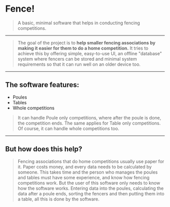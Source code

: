 # Fence!
> A basic, minimal software that helps in conducting fencing competitions.
---
> The goal of the project is to **help smaller fencing associations by making it easier for them to do a home competition.**
> It tries to achieve this by offering simple, easy-to-use UI, an offline "database" system where fencers can be stored
> and minimal system requirements so that it can run well on an older device too.
---
## The software features:
- Poules
- Tables
- Whole competitions

> It can handle Poule only competitions, where after the poule is done, the competition ends.
> The same applies for Table only competitions.
> Of course, it can handle whole competitions too.
---
## But how does this help?
> Fencing associations that do home competitions usually use paper for it. Paper costs money, and every data needs to be calculated by someone.
> This takes time and the person who manages the poules and tables must have some experience, and know how fencing competitions work.
> But the user of this software only needs to know how the software works.
> Entering  data into the poules, calculating the data after a poule ends, sorting the fencers and then putting them into a table, all this is done
> by the software.
